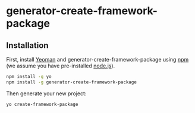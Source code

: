 # generator-create-framework-package

## Installation

First, install [Yeoman](http://yeoman.io) and generator-create-framework-package using [npm](https://www.npmjs.com/) (we assume you have pre-installed [node.js](https://nodejs.org/)).

```bash
npm install -g yo
npm install -g generator-create-framework-package
```

Then generate your new project:

```bash
yo create-framework-package
```
